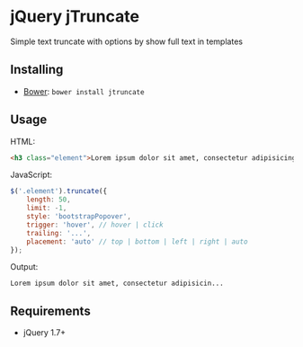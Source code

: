 # jQuery jTruncate

Simple text truncate with options by show full text in templates

## Installing

* [Bower](http://bower.io/): `bower install jtruncate`

## Usage

HTML:

```HTML
<h3 class="element">Lorem ipsum dolor sit amet, consectetur adipisicing elit, sed do eiusmod tempor incididunt ut labore et dolore magna aliqua. Ut enim ad minim veniam, quis nostrud exercitation ullamco laboris nisi ut aliquip ex ea commodo consequat. Duis aute irure dolor in reprehenderit in voluptate velit esse cillum dolore eu fugiat nulla pariatur.</h3>
```

JavaScript:

```JavaScript
$('.element').truncate({
	length: 50,
    limit: -1,
    style: 'bootstrapPopover',
    trigger: 'hover', // hover | click
    trailing: '...',
    placement: 'auto' // top | bottom | left | right | auto
});
```

Output:
```
Lorem ipsum dolor sit amet, consectetur adipisicin...
```

## Requirements
* jQuery 1.7+
